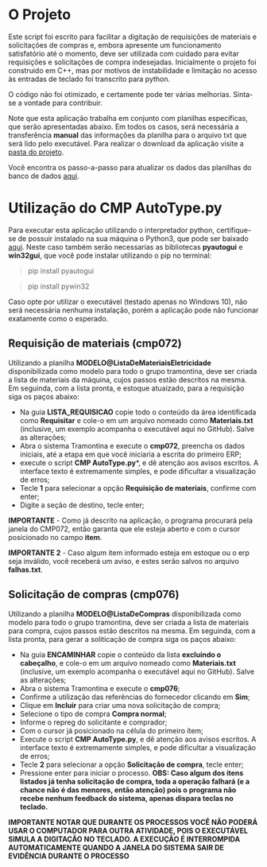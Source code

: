 # O Projeto
Este script foi escrito para facilitar a digitação de requisições de materiais e solicitações de compras e, embora apresente um funcionamento satisfatório até o momento, deve ser utilizada com cuidado para evitar requisições e solicitações de compra indesejadas.
Inicialmente o projeto foi construido em C++, mas por motivos de instabilidade e limitação no acesso às entradas de teclado foi transcrito para python.

O código não foi otimizado, e certamente pode ter várias melhorias. Sinta-se a vontade para contribuir. 

Note que esta aplicação trabalha em conjunto com planilhas específicas, que serão apresentadas abaixo.
Em todos os casos, será necessária a transferência **manual** das informações da planilha para o arquivo txt que será lido pelo executável.
Para realizar o download da aplicação visite a [pasta do projeto](https://github.com/williampilger/tramontina/tree/master/Requisi%C3%A7%C3%A3o%20de%20materiais).

Você encontra os passo-a-passo para atualizar os dados das planilhas do banco de dados [aqui](https://github.com/williampilger/tramontina/blob/master/Requisi%C3%A7%C3%A3o%20de%20materiais/Atualizar%20planilhas%20de%20estoque%20e%20solicita%C3%A7%C3%B5es%20de%20compras.md).

# Utilização do **CMP AutoType.py**
Para executar esta aplicação utilizando o interpretador python, certifique-se de possuir instalado na sua máquina o Python3, que pode ser baixado [aqui](python.org).
Neste caso também serão necessarias as bibliotecas **pyautogui** e **win32gui**, que você pode instalar utilizando o pip no terminal:

> pip install pyautogui

> pip install pywin32

Caso opte por utilizar o executável (testado apenas no Windows 10), não será necessária nenhuma instalação, porém a aplicação pode não funcionar exatamente como o esperado.

## Requisição de materiais (cmp072)
Utilizando a planilha **MODELO@ListaDeMateriaisEletricidade** disponibilizada como modelo para todo o grupo tramontina, deve ser criada a lista de materiais da máquina, cujos passos estão descritos na mesma.
Em seguinda, com a lista pronta, e estoque atuaizado, para a requisição siga os paços abaixo:
- Na guia **LISTA_REQUISICAO** copie todo o conteúdo da área identificada como **Requisitar** e cole-o em um arquivo nomeado como **Materiais.txt** (inclusive, um exemplo acompanha o executável aqui no GitHub). Salve as alterações;
- Abra o sistema Tramontina e execute o **cmp072**, preencha os dados iniciais, até a etapa em que você iniciaria a escrita do primeiro ERP;
- execute o script **CMP AutoType.py***, e dê atenção aos avisos escritos. A interface texto é extremamente simples, e pode dificultar a visualização de erros;
- Tecle **1** para selecionar a opção **Requisição de materiais**, confirme com enter;
- Digite a seção de destino, tecle enter;

**IMPORTANTE** - Como já descrito na aplicação, o programa procurará pela janela do CMP072, então garanta que ele esteja aberto e com o cursor posicionado no campo **item**.

**IMPORTANTE 2** - Caso algum item informado esteja em estoque ou o erp seja inválido, você receberá um aviso, e estes serão salvos no arquivo **falhas.txt**.


## Solicitação de compras (cmp076)

Utilizando a planilha **MODELO@ListaDeCompras** disponibilizada como modelo para todo o grupo tramontina, deve ser criada a lista de materiais para compra, cujos passos estão descritos na mesma.
Em seguinda, com a lista pronta, para gerar a soliticação de compra siga os paços abaixo:
- Na guia **ENCAMINHAR** copie o conteúdo da lista **excluindo o cabeçalho**, e cole-o em um arquivo nomeado como **Materiais.txt** (inclusive, um exemplo acompanha o executável aqui no GitHub). Salve as alterações;
- Abra o sistema Tramontina e execute o **cmp076**;
- Confirme a utilização das referências do fornecedor clicando em **Sim**;
- Clique em **Incluir** para criar uma nova solicitação de compra;
- Selecione o tipo de compra **Compra normal**;
- Informe o repreg do solicitante e comprador;
- Com o cursor já posicionado na célula do primeiro ítem;
- Execute o script **CMP AutoType.py**, e dê atenção aos avisos escritos. A interface texto é extremamente simples, e pode dificultar a visualização de erros;
- Tecle **2** para selecionar a opção **Solicitação de compra**, tecle enter;
- Pressione enter para iniciar o processo.
**OBS: Caso algum dos itens listados já tenha solicitação de compra, toda a operação falhará (e a chance não é das menores, então atenção) pois o programa não recebe nenhum feedback do sistema, apenas dispara teclas no teclado.**

**IMPORTANTE NOTAR QUE DURANTE OS PROCESSOS VOCÊ NÃO PODERÁ USAR O COMPUTADOR PARA OUTRA ATIVIDADE, POIS O EXECUTÁVEL SIMULA A DIGITAÇÃO NO TECLADO. A EXECUÇÃO É INTERROMPIDA AUTOMATICAMENTE QUANDO A JANELA DO SISTEMA SAIR DE EVIDÊNCIA DURANTE O PROCESSO**
